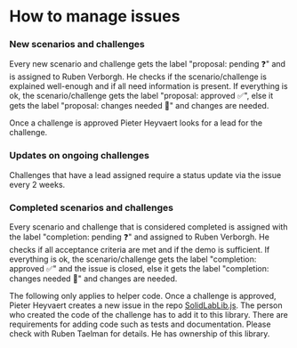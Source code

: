 # How to manage issues

### New scenarios and challenges
Every new scenario and challenge gets the label "proposal: pending ❓" and
is assigned to Ruben Verborgh.
He checks if the scenario/challenge is explained well-enough and 
if all need information is present.
If everything is ok, the scenario/challenge gets the label "proposal: approved ✅", else
it gets the label "proposal: changes needed 👷" and changes are needed.

Once a challenge is approved Pieter Heyvaert looks for a lead for the challenge.

### Updates on ongoing challenges
Challenges that have a lead assigned require a status update via the issue every 2 weeks.

### Completed scenarios and challenges
Every scenario and challenge that is considered completed is assigned with the label "completion: pending ❓" and 
assigned to Ruben Verborgh.
He checks if all acceptance criteria are met and 
if the demo is sufficient. 
If everything is ok, the scenario/challenge gets the label "completion: approved ✅" and 
the issue is closed, else
it gets the label "completion: changes needed 👷" and changes are needed.

The following only applies to helper code.
Once a challenge is approved, 
Pieter Heyvaert creates a new issue in the repo [SolidLabLib.js](https://github.com/SolidLabResearch/SolidLabLib.js).
The person who created the code of the challenge has to add it to this library.
There are requirements for adding code such as tests and documentation.
Please check with Ruben Taelman for details. 
He has ownership of this library.
